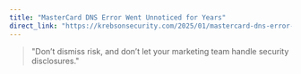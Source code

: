 ```yaml
---
title: "MasterCard DNS Error Went Unnoticed for Years"
direct_link: "https://krebsonsecurity.com/2025/01/mastercard-dns-error-went-unnoticed-for-years/"
---
```


> "Don’t dismiss risk, and don’t let your marketing team handle security disclosures."